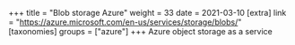 +++
title = "Blob storage Azure"
weight = 33
date = 2021-03-10
[extra]
link = "https://azure.microsoft.com/en-us/services/storage/blobs/"
[taxonomies]
groups = ["azure"]
+++
Azure object storage as a service

